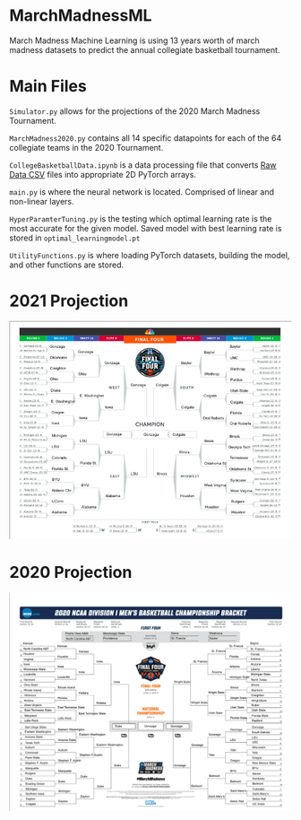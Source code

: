 # MarchMadnessML
March Madness Machine Learning is using 13 years worth of march madness datasets to predict the annual collegiate basketball tournament.

# Main Files
`Simulator.py` allows for the projections of the 2020 March Madness Tournament.

`MarchMadness2020.py` contains all 14 specific datapoints for each of the 64 collegiate teams in the 2020 Tournament.

`CollegeBasketballData.ipynb` is a data processing file that converts [Raw Data CSV](https://www.kaggle.com/c/march-machine-learning-mania-2017/data) files into appropriate 2D PyTorch arrays.

`main.py` is where the neural network is located. Comprised of linear and non-linear layers.

`HyperParamterTuning.py` is the testing which optimal learning rate is the most accurate for the given model. Saved model with best learning rate is stored in `optimal_learningmodel.pt`

`UtilityFunctions.py` is where loading PyTorch datasets, building the model, and other functions are stored.

# 2021 Projection
<img src="images/2021 MarchMadnessResults.png" width = 800>

# 2020 Projection
<img src="images/2020 MarchMadnessResults.png" width = 800>

